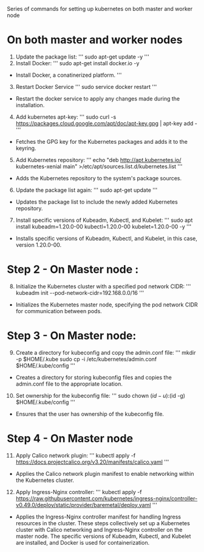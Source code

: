 Series of commands for setting up kubernetes on both master and worker node
# On both master and worker nodes
1. Update the package list:
'''
sudo apt-get update -y 
'''
2. Install Docker:
'''
sudo apt-get install docker.io -y
- Install Docker, a conatinerized platform.
'''
3. Restart Docker Service
'''
sudo service docker restart
'''
- Restart the docker service to apply any changes made during the installation.
4. Add kubernetes apt-key:
'''
sudo curl -s https://packages.cloud.google.com/apt/doc/apt-key.gpg | apt-key add -
'''
- Fetches the GPG key for the Kubernetes packages and adds it to the keyring.
5. Add Kubernetes repository:
'''
echo "deb http://apt.kubernetes.io/ kubernetes-xenial main" >/etc/apt/sources.list.d/kubernetes.list
'''
- Adds the Kubernetes repository to the system's package sources.
6. Update the package list again:
'''
sudo apt-get update
'''
- Updates the package list to include the newly added Kubernetes repository.
7. Install specific versions of Kubeadm, Kubectl, and Kubelet:
'''
sudo apt install kubeadm=1.20.0-00 kubectl=1.20.0-00 kubelet=1.20.0-00 -y
'''
- Installs specific versions of Kubeadm, Kubectl, and Kubelet, in this case, version 1.20.0-00.
# Step 2 - On Master node :
8. Initialize the Kubernetes cluster with a specified pod network CIDR:
'''
kubeadm init --pod-network-cidr=192.168.0.0/16
'''
- Initializes the Kubernetes master node, specifying the pod network CIDR for communication between pods.
# Step 3 - On Master node:
9. Create a directory for kubeconfig and copy the admin.conf file:
'''
mkdir -p $HOME/.kube
sudo cp -i /etc/kubernetes/admin.conf $HOME/.kube/config
'''
- Creates a directory for storing kubeconfig files and copies the admin.conf file to the appropriate location.
10. Set ownership for the kubeconfig file:
'''
sudo chown $(id -u):$(id -g) $HOME/.kube/config
'''
- Ensures that the user has ownership of the kubeconfig file.
# Step 4 - On Master node
11. Apply Calico network plugin:
'''
kubectl apply -f https://docs.projectcalico.org/v3.20/manifests/calico.yaml
'''
- Applies the Calico network plugin manifest to enable networking within the Kubernetes cluster.
12. Apply Ingress-Nginx controller:
'''
kubectl apply -f https://raw.githubusercontent.com/kubernetes/ingress-nginx/controller-v0.49.0/deploy/static/provider/baremetal/deploy.yaml
'''
- Applies the Ingress-Nginx controller manifest for handling Ingress resources in the cluster.
These steps collectively set up a Kubernetes cluster with Calico networking and Ingress-Nginx controller on the master node. The specific versions of Kubeadm, Kubectl, and Kubelet are installed, and Docker is used for containerization.





